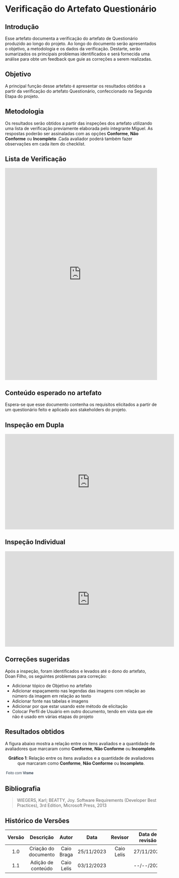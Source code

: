 # **Verificação do Artefato Questionário**

## **Introdução**

Esse artefato documenta a verificação do artefato de Questionário produzido ao longo do projeto. Ao longo do documento serão apresentados o objetivo, a metodologia e os dados da verificação. Destarte, serão sumarizados os principais problemas  identificados e será fornecida uma análise para obte um feedback que guie as correções a serem realizadas.

## **Objetivo**

A principal função desse artefato é apresentar os resultados obtidos a partir da verificação do artefato Questionário, confeccionado na Segunda Etapa do projeto.

## **Metodologia**

Os resultados serão obtidos a partir das inspeções dos artefato utilizando uma lista de verificação previamente elaborada pelo integrante Miguel. As respostas poderão ser assinaladas com as opções **Conforme**, **Não Conforme** ou **Incompleto** .Cada avaliador poderá também fazer observações em cada item do checklist.

## **Lista de Verificação**

<iframe src="https://docs.google.com/spreadsheets/d/e/2PACX-1vQ_bjcg7VGGQxMD_8fI7XzsM5Po6lcgJ7TPMwDqTWe8Tl5Z1SIg1cBAXbu4BF2Ag5a8JLTY_7i-4HlN/pubhtml?gid=950919862&amp;single=true&amp;widget=true&amp;headers=false"width="100%" height="700" frameborder="0" scrolling="no"></iframe> 

## **Conteúdo esperado no artefato**
Espera-se que esse documento contenha os requisitos elicitados a partir de um questionário feito e aplicado aos stakeholders do projeto.

## **Inspeção em Dupla**

<iframe width="560" height="315" src="https://www.youtube.com/embed/KbnhRGoN7AY?si=PtAm7xYLeMrcP4G9" title="YouTube video player" frameborder="0" allow="accelerometer; autoplay; clipboard-write; encrypted-media; gyroscope; picture-in-picture; web-share" allowfullscreen></iframe>


## **Inspeção Individual** 

<iframe width="560" height="315" src="https://www.youtube.com/embed/5w1sCTUPOGM?si=T_J4D2dr0caejwHh" title="YouTube video player" frameborder="0" allow="accelerometer; autoplay; clipboard-write; encrypted-media; gyroscope; picture-in-picture; web-share" allowfullscreen></iframe>



## **Correções sugeridas**

Após a inspeção, foram identificados e levados até o dono do artefato, Doan Filho, os seguintes problemas para correção:

- Adicionar tópico de Objetivo no artefato
- Adicionar espaçamento nas legendas das imagens com relação ao número da imagem em relação ao texto
- Adicionar fonte nas tabelas e imagens
- Adicionar por que estar usando este método de elicitação
- Colocar Perfil de Usuário em outro documento, tendo em vista que ele não é usado em várias etapas do projeto 


## **Resultados obtidos**


A figura abaixo mostra a relação entre os itens avaliados e a quantidade de avaliadores que marcaram como **Conforme**, **Não Conforme** ou **Incompleto**.

<center>

**Gráfico 1**: Relação entre os itens avaliados e a quantidade de avaliadores que marcaram como **Conforme**, **Não Conforme** ou **Incompleto**.
</center>

<script src="//my.visme.co/visme-embed.js"></script><div class="visme_d" data-title="Market Share Pie Chart Square" data-url="g76p71p0-new-project" data-w="1200" data-full-h="false" data-h="1500" data-domain="my"></div><p style="width:100px !important;border-radius:3px !important;padding:3px !important;font-size:12px !important;font-family:Arial, sans-serif !important;color:#314152 !important;white-space:nowrap !important">Feito com <a href="https://www.visme.co/?vc=Made-With-Visme&amp;utm_medium=Embed" target="_blank" rel="noreferrer" style="font-weight:600 !important;text-decoration:none !important;font-size:12px !important;font-family:Arial, sans-serif !important;color:#314152 !important;white-space:nowrap !important">Visme</a></p>

## **Bibliografia**

> WIEGERS, Karl; BEATTY, Joy. Software Requirements (Developer Best Practices), 3rd Edition, Microsoft Press, 2013

## **Histórico de Versões**

| Versão |          Descrição              |     Autor      |      Data      |   Revisor     |    Data de revisão    |  
|:------:|:-------------------------------:|:--------------:|:--------------:|:-------------:|:---------------------:|
|  1.0   | Criação do documento  |   Caio Braga   |   25/11/2023   | Caio Lelis |  27/11/2023   |
| 1.1   | Adição de conteúdo  |   Caio Lelis   |   03/12/2023   |  |  --/--/2023    |